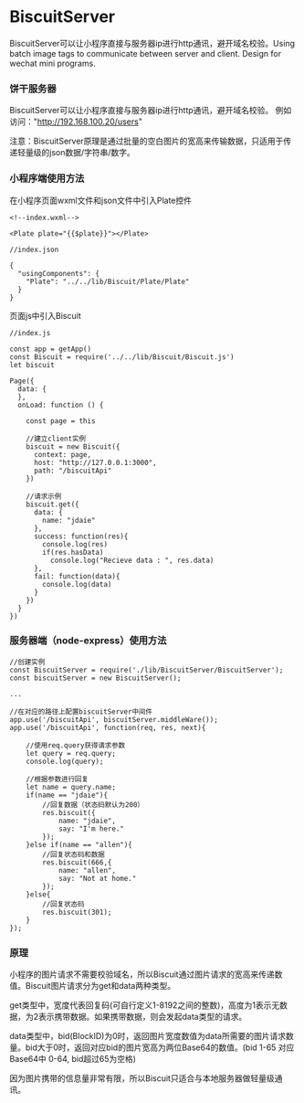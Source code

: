 # BiscuitServer
BiscuitServer可以让小程序直接与服务器ip进行http通讯，避开域名校验。Using batch image tags to communicate between server and client. Design for wechat mini programs.

### 饼干服务器
BiscuitServer可以让小程序直接与服务器ip进行http通讯，避开域名校验。
例如访问："http://192.168.100.20/users"

注意：BiscuitServer原理是通过批量的空白图片的宽高来传输数据，只适用于传递轻量级的json数据/字符串/数字。

### 小程序端使用方法
在小程序页面wxml文件和json文件中引入Plate控件
```
<!--index.wxml-->

<Plate plate="{{$plate}}"></Plate>
```

```
//index.json

{
  "usingComponents": {
    "Plate": "../../lib/Biscuit/Plate/Plate"
  }
}
```

页面js中引入Biscuit
```
//index.js

const app = getApp()
const Biscuit = require('../../lib/Biscuit/Biscuit.js')
let biscuit

Page({
  data: {
  },
  onLoad: function () {
    
    const page = this
    
    //建立client实例
    biscuit = new Biscuit({
      context: page,
      host: "http://127.0.0.1:3000",
      path: "/biscuitApi"
    })

    //请求示例
    biscuit.get({
      data: {
        name: "jdaie"
      },
      success: function(res){
        console.log(res)
        if(res.hasData) 
          console.log("Recieve data : ", res.data)
      },
      fail: function(data){
        console.log(data)
      }
    })
  }
})
```

### 服务器端（node-express）使用方法

```
//创建实例
const BiscuitServer = require('./lib/BiscuitServer/BiscuitServer');
const biscuitServer = new BiscuitServer();

...

//在对应的路径上配置biscuitServer中间件
app.use('/biscuitApi', biscuitServer.middleWare());
app.use('/biscuitApi', function(req, res, next){

	//使用req.query获得请求参数
	let query = req.query;
	console.log(query);

	//根据参数进行回复
	let name = query.name;
	if(name == "jdaie"){
		//回复数据（状态码默认为200）
		res.biscuit({
			name: "jdaie",
			say: "I'm here."
		});
	}else if(name == "allen"){
		//回复状态码和数据
		res.biscuit(666,{
			name: "allen",
			say: "Not at home."
		});
	}else{
		//回复状态码
		res.biscuit(301);
	}
});

```

### 原理
小程序的图片请求不需要校验域名，所以Biscuit通过图片请求的宽高来传递数值。Biscuit图片请求分为get和data两种类型。

get类型中，宽度代表回复码(可自行定义1-8192之间的整数)，高度为1表示无数据，为2表示携带数据。如果携带数据，则会发起data类型的请求。

data类型中，bid(BlockID)为0时，返回图片宽度数值为data所需要的图片请求数量。bid大于0时，返回对应bid的图片宽高为两位Base64的数值。(bid 1-65 对应 Base64中 0-64, bid超过65为空格)

因为图片携带的信息量非常有限，所以Biscuit只适合与本地服务器做轻量级通讯。

